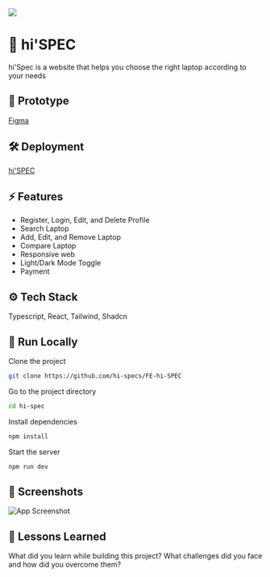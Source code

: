 
<img src="https://github.com/hi-specs/FE-hi-SPEC/assets/127754894/8eaa9ccc-4e50-4066-a41f-bd3c481b404d">


# 🚀 hi'SPEC

hi'Spec is a website that helps you choose the right laptop according to your needs

## 🎨 Prototype

[Figma](https://www.figma.com/file/rUcDe4ifIc4HC9ezq7H50k/hi'SPEC?type=design&node-id=0-1&mode=design&t=S1JJZqGRfRZ48JSZ-0)

## 🛠 Deployment

[hi'SPEC](hi-spec.vercel.app)

## ⚡️ Features

- Register, Login, Edit, and Delete Profile
- Search Laptop
- Add, Edit, and Remove Laptop
- Compare Laptop
- Responsive web
- Light/Dark Mode Toggle
- Payment

## ⚙️ Tech Stack

Typescript, React, Tailwind, Shadcn

## 🏃 Run Locally

Clone the project

```bash
git clone https://github.com/hi-specs/FE-hi-SPEC
```

Go to the project directory

```bash
cd hi-spec
```

Install dependencies

```bash
npm install
```

Start the server

```bash
npm run dev
```

## 💾 Screenshots

![App Screenshot](https://doc-0c-c0-docs.googleusercontent.com/docs/securesc/s5hi1dh70uur7vkme6i39q8tr0hn1srs/pf0o1bkgtkisrkpb5598moj0aj7l0id2/1703144325000/00106957336653674031/00106957336653674031/1aAqaN9vzgTJCDnBrdShTeoAlVrYr-diH?e=view&ax=AEqgLxkD-9aLHvg95X1CGTGfzHEa6YosTmc2Kly1OLMBBdvfv_wQTqn3woc0qScmHRUlhScGAJYBqRy4Z-uyl_tDExfbka3oybVmTurs3DhCD-DrAT-wIaYqYB8gXmqmuTzWiotA4cM8sFLBcyrPx7ecwtETiqsqKZvYbBg1OGmZMP1DdjoKq2WvlRPT71O0y2cNjg24DQRQXBnO65NQY6K9DLjd7dhExVo13J1d7McoHoBwDUWdQXHAksYIbniMjqjkNkGY_28mtFKCRN5-Iq2EZgMxmb_L15kPYEwT4cJ_ibW0LnSumhbzRZBbOIwi26fV3m0e2afdrUlUW8366mAhYaCyQncOhqRhhm0vPtXK3f0bFRRH_t_E77l7bHsLgU_qUgTsiXJXCb0nxgyY3J36ANBcfCEm8CqpG2DSzAJmKL0ezbNAetPff9sc6hU8_XBKo57Mr9jBoFK0xeHMT-rcYBvJAoCvxmZzL6bez958zynLIXsSFQ2eTHgLR_Tvg6FJs6vw-QoJPXunQVSaEHxyaX4dmfplrGU4RjIGgukOEizBnDn4pkC4IeVbHocOi57NZvOOWQ609fS9nSmWufewMvbc1zhMXpS1u7OK7au9hCyT_DI795MdoGjXx7dVQQIa8KUHHCUiB1RCAA7c_Hd6s_a3o96u0PNf75dAHiA3tUzIJssf1r_rzFogR-0KKAxygqYHY06hJb1qS1w3y_rRbZpdgQIVUunXaymbRzHf-cJHElkQTWsHPStMSTjKItBWo2AWGVb2fySY7BPGvkGHpMyOXkxvr2Q2cnHWKgbxjuDS8nwJlIX3alPU6BwMw-PgAhQmuGpam8bsNf6OdeRLGplirAvLbPcrKeVswOG_3dw&uuid=9a10736c-9524-4cfb-8000-0d6e1631a73f&authuser=0&nonce=utu95t98bhtho&user=00106957336653674031&hash=on7hvperi09c7etqn6j6ogtpi4bthjtr)

## 🧠 Lessons Learned

What did you learn while building this project? What challenges did you face and how did you overcome them?
